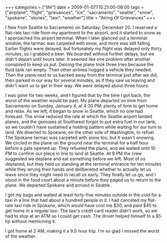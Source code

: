 +++
categories = ["life"]
date = 2009-01-07T15:21:00-08:00
tags = ["airplane", "flight", "grievances", "ice", "sacramento", "seattle", "snow", "spokane", "stories", "taxi", "weather"]
title = "Airing Of Grievances"
+++

I flew from Seattle to Sacramento on Saturday, December 20. I reserved a flat-rate taxi ride from my apartment to the airport, and it started to snow as I approached the airport terminal. When I later glanced out a terminal window, the tarmac was carpeted with snow, and more was still falling. Earlier flights were delayed, but fortunately my flight was delayed only thirty minutes, so I grabbed a beer. We boarded without further delays, but we didn't depart until hours later. It seemed like one problem after another conspired to keep us put. Deicing the plane took three tries because the fluid tank ran empty. Then other airlines hogged a vehicle they needed. Then the plane next to us backed away from the terminal just after we did, then parked in our way for several minutes, as if they saw us leaving and didn't want us to get in their way. We were delayed about three hours.

I was gone for two weeks, and I figured that by the time I got back, the worst of the weather would be past. My plane departed on time from Sacramento on Sunday, January 4, at 4:30 PM: plenty of time to get home and relax. As we left, it began to snow in Seattle, which no one had forecast. The snow reduced the rate at which the Seattle airport landed planes, and the geniuses at Southwest forgot to put extra fuel in our tank, so we couldn't have sustained a holding pattern while waiting for our turn to land. We diverted to Spokane, on the other side of Washington, to refuel. The Spokane tarmac was carpeted with snow too, but it wasn't snowing. We circled in the plane on the ground near the terminal for a half hour before a gate opened up. They refueled the plane, and we waited until 10 PM to confirm our place in line to land at Seattle. At 9 PM the crew suggested we deplane and eat something before we left. Most of us deplaned, but they held us standing at the terminal entrance for ten minutes while they wrung their hands and deliberated whether to actually let us leave since they might need to recall us early. They finally let us go, and I stood in the food court about a minute before they paged us to return to the plane. We departed Spokane and arrived in Seattle.

I got my bags and waited at least forty-five minutes outside in the cold for a taxi in a line that had about a hundred people in it. I had canceled my flat-rate taxi ride in Spokane, which would have cost me $30, and paid $45 to get home in a regular taxi. The taxi's credit card reader didn't work, so we had to stop at an ATM so I could get cash. The driver helped himself to a $5 tip without mentioning it.

I got home at 2 AM, making it a 9.5 hour trip. I'm so glad I missed the worst of the weather.
